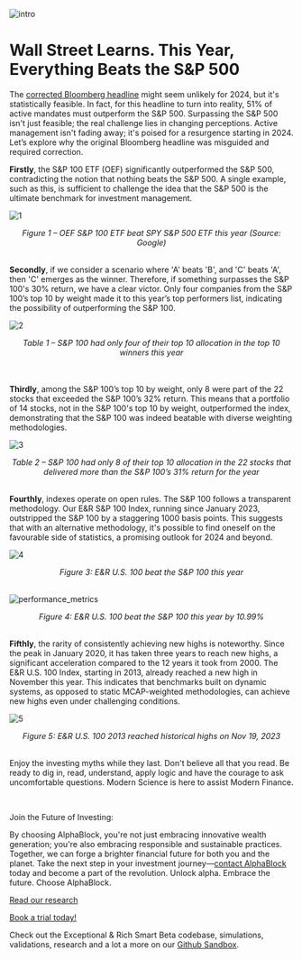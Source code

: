 ![intro](/wall_street/intro.jpeg)

# Wall Street Learns. This Year, Everything Beats the S&P 500


The [corrected Bloomberg headline](https://www.bloomberg.com/news/articles/2023-12-17/wall-street-s-s-p-500-profit-outlooks-haven-t-budged-as-world-changes?embedded-checkout=true) might seem unlikely for 2024, but it's statistically feasible. In fact, for this headline to turn into reality, 51% of active mandates must outperform the S&P 500. Surpassing the S&P 500 isn't just feasible; the real challenge lies in changing perceptions. Active management isn't fading away; it's poised for a resurgence starting in 2024. Let’s explore why the original Bloomberg headline was misguided and required correction.

**Firstly**, the S&P 100 ETF (OEF) significantly outperformed the S&P 500, contradicting the notion that nothing beats the S&P 500. A single example, such as this, is sufficient to challenge the idea that the S&P 500 is the ultimate benchmark for investment management.

![1](/wall_street/1.png)

<div align="center"><em>Figure 1 – OEF S&P 100 ETF beat SPY S&P 500 ETF this year (Source: Google)</em><br><br></div>


**Secondly**, if we consider a scenario where 'A' beats 'B', and 'C' beats 'A', then 'C' emerges as the winner. Therefore, if something surpasses the S&P 100's 30% return, we have a clear victor. Only four companies from the S&P 100’s top 10 by weight made it to this year’s top performers list, indicating the possibility of outperforming the S&P 100.

![2](/wall_street/2.png)

<div align="center"><em>Table 1 – S&P 100 had only four of their top 10 allocation in the top 10 winners this year</em><br><br></div>

<br>

**Thirdly**, among the S&P 100’s top 10 by weight, only 8 were part of the 22 stocks that exceeded the S&P 100’s 32% return. This means that a portfolio of 14 stocks, not in the S&P 100's top 10 by weight, outperformed the index, demonstrating that the S&P 100 was indeed beatable with diverse weighting methodologies.

![3](/wall_street/3.png)

<div align="center"><em>Table 2 – S&P 100 had only 8 of their top 10 allocation in the 22 stocks that delivered more than the S&P 100’s 31% return for the year</em><br><br></div>


**Fourthly**, indexes operate on open rules. The S&P 100 follows a transparent methodology. Our E&R S&P 100 Index, running since January 2023, outstripped the S&P 100 by a staggering 1000 basis points. This suggests that with an alternative methodology, it's possible to find oneself on the favourable side of statistics, a promising outlook for 2024 and beyond.

![4](/wall_street/4.png)

<div align="center"><em>Figure 3: E&R U.S. 100 beat the S&P 100 this year</em><br><br></div>

![performance_metrics](https://media.licdn.com/dms/image/v2/D5612AQF6JItp3b5NQg/article-inline_image-shrink_1000_1488/article-inline_image-shrink_1000_1488/0/1703696405269?e=1755129600&v=beta&t=3zlCuM9HZrvYeI-Hk9YjqXFkZ5gNiETYYnY2sKI1DPk)

<div align="center"><em>Figure 4: E&R U.S. 100 beat the S&P 100 this year by 10.99%</em><br><br></div>

**Fifthly**, the rarity of consistently achieving new highs is noteworthy. Since the peak in January 2020, it has taken three years to reach new highs, a significant acceleration compared to the 12 years it took from 2000. The E&R U.S. 100 Index, starting in 2013, already reached a new high in November this year. This indicates that benchmarks built on dynamic systems, as opposed to static MCAP-weighted methodologies, can achieve new highs even under challenging conditions.

![5](/wall_street/6.png)

<div align="center"><em>Figure 5: E&R U.S. 100 2013 reached historical highs on Nov 19, 2023</em><br><br></div>

Enjoy the investing myths while they last. Don't believe all that you read. Be ready to dig in, read, understand, apply logic and have the courage to ask uncomfortable questions. Modern Science is here to assist Modern Finance.

<br>

Join the Future of Investing:

By choosing AlphaBlock, you're not just embracing innovative wealth generation; you're also embracing responsible and sustainable practices. Together, we can forge a brighter financial future for both you and the planet. Take the next step in your investment journey—[contact AlphaBlock](https://calendly.com/mukulpal/alphablock?month=2024-04) today and become a part of the revolution. Unlock alpha. Embrace the future. Choose AlphaBlock.

[Read our research](https://github.com/alphablockorg/Research)

[Book a trial today!](https://calendly.com/mukulpal/alphablock)

Check out the Exceptional & Rich Smart Beta codebase, simulations, validations, research and a lot a more on our [Github Sandbox](https://github.com/alphablockorg/SandBox---RankingAndPortfolioBuilding).

